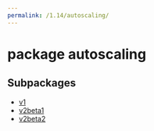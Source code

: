 ```yaml
---
permalink: /1.14/autoscaling/
---
```


# package autoscaling



## Subpackages

* [v1](autoscaling-v1.md)
* [v2beta1](autoscaling-v2beta1.md)
* [v2beta2](autoscaling-v2beta2.md)